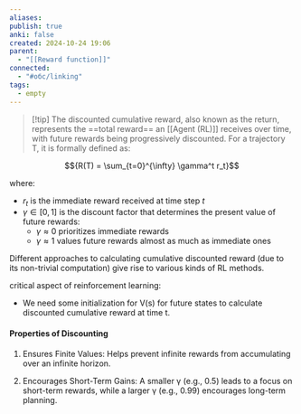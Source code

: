 ```yaml
---
aliases: 
publish: true
anki: false
created: 2024-10-24 19:06
parent:
  - "[[Reward function]]"
connected:
  - "#обс/linking"
tags:
  - empty
---
```




> [!tip] The discounted cumulative reward, also known as the return, 
represents the ==total reward== an [[Agent (RL)]] receives over time, with future rewards being progressively discounted. For a trajectory T, it is formally defined as:

$${R(T) = \sum_{t=0}^{\infty} \gamma^t r_t}$$

where:
- $r_t$ is the immediate reward received at time step $t$
- $\gamma \in [0,1]$ is the discount factor that determines the present value of future rewards:
  - $\gamma \approx 0$ prioritizes immediate rewards
  - $\gamma \approx 1$ values future rewards almost as much as immediate ones

Different approaches to calculating cumulative discounted reward (due to its non-trivial computation) give rise to various kinds of RL methods.

critical aspect of reinforcement learning:

- We need some initialization for V(s) for future states to calculate discounted cumulative reward at time t.
    

#### Properties of Discounting

1. Ensures Finite Values: Helps prevent infinite rewards from accumulating over an infinite horizon.
    
2. Encourages Short-Term Gains: A smaller γ (e.g., 0.5) leads to a focus on short-term rewards, while a larger γ (e.g., 0.99) encourages long-term planning​.
    
